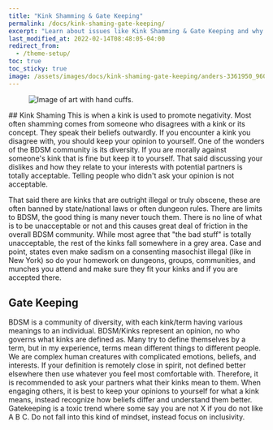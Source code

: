 ```yaml
---
title: "Kink Shamming & Gate Keeping"
permalink: /docs/kink-shaming-gate-keeping/
excerpt: "Learn about issues like Kink Shamming & Gate Keeping and why its bad for the community.."
last_modified_at: 2022-02-14T08:48:05-04:00
redirect_from:
  - /theme-setup/
toc: true
toc_sticky: true
image: /assets/images/docs/kink-shaming-gate-keeping/anders-3361950_960_720.jpg
---
```

<figure>
  <img src="{{ '/assets/images/docs/kink-shaming-gate-keeping/anders-3361950_960_720.jpg' | relative_url }}" alt="Image of art with hand cuffs.">
</figure>
## Kink Shaming
This is when a kink is used to promote negativity. Most often shamming comes from someone who disagrees with a kink or its concept. They speak their beliefs outwardly. If you encounter a kink you disagree with, you should keep your opinion to yourself. One of the wonders of the BDSM community is its diversity. If you are morally against someone's kink that is fine but keep it to yourself. That said discussing your dislikes and how they relate to your interests with potential partners is totally acceptable. Telling people who didn't ask your opinion is not acceptable.

That said there are kinks that are outright illegal or truly obscene, these are often banned by state/national laws or often dungeon rules. There are limits to BDSM, the good thing is many never touch them.  There is no line of what is to be unacceptable or not and this causes great deal of friction in the overall BDSM community. While most agree that "the bad stuff" is totally unacceptable, the rest of the kinks fall somewhere in a grey area. Case and point, states even make sadism on a consenting masochist illegal (like in New York) so do your homework on dungeons, groups, communities, and munches you attend and make sure they fit your kinks and if you are accepted there.

## Gate Keeping
BDSM is a community of diversity, with each kink/term having various meanings to an individual. BDSM/Kinks represent an opinion, no who governs what kinks are defined as. Many try to define themselves by a term, but in my experience, terms mean different things to different people. We are complex human creatures with complicated emotions, beliefs, and interests. If your definition is remotely close in spirit, not defined better elsewhere then use whatever you feel most comfortable with. Therefore, it is recommended to ask your partners what their kinks mean to them.
When engaging others, it is best to keep your opinions to yourself for what a kink means, instead recognize how beliefs differ and understand them better. Gatekeeping is a toxic trend where some say you are not X if you do not like A B C. Do not fall into this kind of mindset, instead focus on inclusivity.